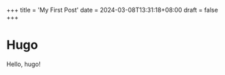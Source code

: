 +++
title = 'My First Post'
date = 2024-03-08T13:31:18+08:00
draft = false
+++

# Hugo

Hello, hugo!
